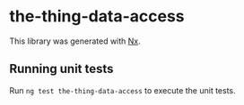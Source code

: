# the-thing-data-access

This library was generated with [Nx](https://nx.dev).

## Running unit tests

Run `ng test the-thing-data-access` to execute the unit tests.
